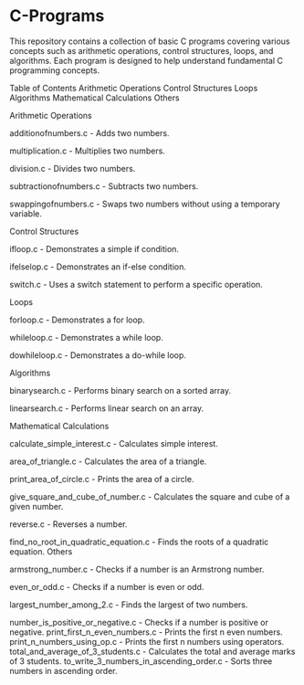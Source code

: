 # C-Programs
This repository contains a collection of basic C programs covering various concepts such as arithmetic operations, control structures, loops, and algorithms. Each program is designed to help understand fundamental C programming concepts.

Table of Contents
Arithmetic Operations
Control Structures
Loops
Algorithms
Mathematical Calculations
Others

Arithmetic Operations

additionofnumbers.c - Adds two numbers.

multiplication.c - Multiplies two numbers.

division.c - Divides two numbers.

subtractionofnumbers.c - Subtracts two numbers.

swappingofnumbers.c - Swaps two numbers without using a temporary variable.

Control Structures

ifloop.c - Demonstrates a simple if condition.

ifelselop.c - Demonstrates an if-else condition.

switch.c - Uses a switch statement to perform a specific operation.

Loops

forloop.c - Demonstrates a for loop.

whileloop.c - Demonstrates a while loop.

dowhileloop.c - Demonstrates a do-while loop.

Algorithms

binarysearch.c - Performs binary search on a sorted array.

linearsearch.c - Performs linear search on an array.

Mathematical Calculations

calculate_simple_interest.c - Calculates simple interest.

area_of_triangle.c - Calculates the area of a triangle.

print_area_of_circle.c - Prints the area of a circle.

give_square_and_cube_of_number.c - Calculates the square and cube of a given number.

reverse.c - Reverses a number.

find_no_root_in_quadratic_equation.c - Finds the roots of a quadratic equation. Others

armstrong_number.c - Checks if a number is an Armstrong number.

even_or_odd.c - Checks if a number is even or odd.

largest_number_among_2.c - Finds the largest of two numbers.

number_is_positive_or_negative.c - Checks if a number is positive or negative.
print_first_n_even_numbers.c - Prints the first n even numbers.
print_n_numbers_using_op.c - Prints the first n numbers using operators.
total_and_average_of_3_students.c - Calculates the total and average marks of 3 students.
to_write_3_numbers_in_ascending_order.c - Sorts three numbers in ascending order.
